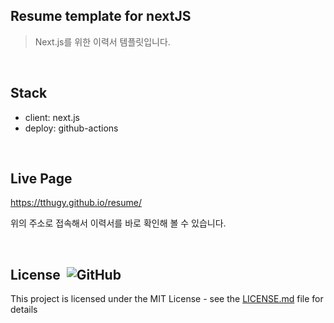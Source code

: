 ## Resume template for nextJS
> Next.js를 위한 이력서 템플릿입니다. 

<br/>

## Stack

- client: next.js
- deploy: github-actions

<br/>

## Live Page

https://tthugy.github.io/resume/

위의 주소로 접속해서 이력서를 바로 확인해 볼 수 있습니다.

<br/>

## License &nbsp;![GitHub](https://img.shields.io/github/license/tthugy/resume)

This project is licensed under the MIT License - see the
[LICENSE.md](https://github.com/tthugy/resume-template-nextJS/blob/main/LICENSE) file for
details
